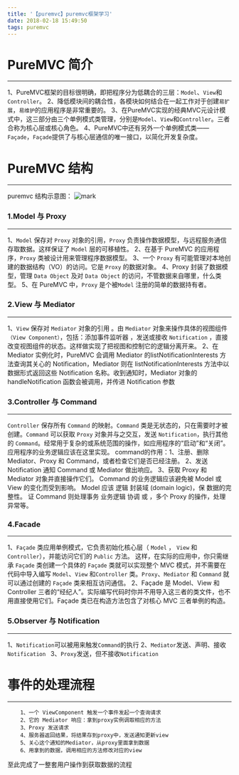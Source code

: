 ```yaml
---
title: '【puremvc】puremvc框架学习'
date: 2018-02-18 15:49:50
tags: puremvc
---
```

# PureMVC 简介
---
1、PureMVC框架的目标很明确，即把程序分为低耦合的三层：`Model`、`View`和`Controller`。
2、降低模块间的耦合性，各模块如何结合在一起工作对于创建`易扩展`，`易维护`的应用程序是非常重要的。
3、在PureMVC实现的经典MVC元设计模式中，这三部分由三个单例模式类管理，分别是`Model`、`View`和`Controller`。三者合称为核心层或核心角色。
4、PureMVC中还有另外一个单例模式类——`Façade`，`Façade`提供了与核心层通信的唯一接口，以简化开发复杂度。
<!-- more -->
# PureMVC 结构
---
puremvc 结构示意图：
![mark](http://oopl89lfl.bkt.clouddn.com/myerlee/20180305/162906188.png?imageslim)

### 1.Model 与 Proxy
------
1、`Model` 保存对 `Proxy` 对象的引用，`Proxy` 负责操作数据模型，与远程服务通信存取数据。这样保证了 `Model` 层的可移植性。 
2、在基于 PureMVC 的应用程序，`Proxy` 类被设计用来管理程序数据模型。
3、一个 `Proxy` 有可能管理对本地创建的数据结构（VO）的访问。它是 `Proxy` 的数据对象。
4、Proxy 封装了数据模型，管理 `Data Object` 及对 `Data Object` 的访问，不管数据来自哪里，什么类型。
5、在 PureMVC 中，`Proxy` 是个被`Model` 注册的简单的数据持有者。

### 2.View 与 Mediator 
------
1、`View` 保存对 `Mediator` 对象的引用 。由 `Mediator` 对象来操作具体的视图组件`（View Component）`，包括：添加事件监听器 ，发送或接收 `Notification` ，直接改变视图组件的状态。这样做实现了把视图和控制它的逻辑分离开来。
2、在 Mediator 实例化时，PureMVC 会调用 Mediator 的listNotificationInterests 方法查询其关心的 Notification，Mediator 则在 listNotificationInterests 方法中以数据形式返回这些 Notification 名称。收到通知时，Mediator 对象的 handleNotification 函数会被调用，并传进 Notification 参数

### 3.Controller 与 Command 
------
`Controller` 保存所有 `Command` 的映射。`Command` 类是无状态的，只在需要时才被创建。`Command` 可以获取 `Proxy` 对象并与之交互，发送 `Notification`，执行其他的 `Command`。经常用于复杂的或系统范围的操作，如应用程序的“启动”和“关闭”。应用程序的业务逻辑应该在这里实现。
command的作用：1、注册、删除 Mediator、Proxy 和 Command，或者检查它们是否已经注册。
              2、发送 Notification 通知 Command 或 Mediator 做出响应。
              3、获取 Proxy 和 Mediator 对象并直接操作它们。
Command 的业务逻辑应该避免被 Model 或 View 的变化而受到影响。
Model 应该 逻辑 封装域 (domain logic)，保 数据的完整性。 证 Command 则处理事务 业务逻辑 协调 或 ，多个 Proxy 的操作，处理异常等。

### 4.Facade 
------
1、`Façade` 类应用单例模式，它负责初始化核心层（ `Model` ， `View` 和`Controller`），并能访问它们的 `Public` 方法。
这样，在实际的应用中，你只需继承 `Façade` 类创建一个具体的 `Façade` 类就可以实现整个 MVC 模式，并不需要在代码中导入编写 `Model`、`View` 和`Controller` 类。`Proxy`、`Mediator` 和 `Command` 就可以通过创建的 `Façade` 类来相互访问通信。
2、Façade 是 Model、View 和 Controller 三者的“经纪人”。实际编写代码时你并不用导入这三者的类文件，也不用直接使用它们。Façade 类已在构造方法包含了对核心 MVC 三者单例的构造。 

### 5.Observer 与 Notification  
------
1、`Notification`可以被用来触发`Command`的执行
2、`Mediator`发送、声明、接收`Notification `
3、`Proxy`发送，但不接收`Notification` 

# 事件的处理流程
---
        1、一个 ViewComponent 触发一个事件发起一个查询请求
        2、它的 Mediator 响应：拿到proxy实例调取相应的方法
        3、Proxy 发送请求
        4、服务器返回结果，将结果存到proxy中，发送通知更新view
        5、关心这个通知的Mediator，从proxy里面拿到数据
        6、用拿到的数据，调用相应的方法修改对应的view
至此完成了一整套用户操作到获取数据的流程